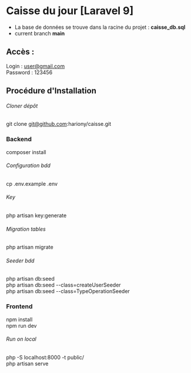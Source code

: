 # Caisse du jour [Laravel 9]
* La base de données se trouve dans la racine du projet : __caisse_db.sql__  
* current branch __main__  
## Accès :
Login : user@gmail.com  
Password : 123456  

## Procédure d'Installation

###### Cloner dépôt
git clone git@github.com:hariony/caisse.git

### Backend
composer install

###### Configuration bdd
cp .env.example .env

###### Key
php artisan key:generate


###### Migration tables
php artisan migrate

###### Seeder bdd
php artisan db:seed  
php artisan db:seed --class=createUserSeeder  
php artisan db:seed --class=TypeOperationSeeder  

### Frontend
npm install  
npm run dev  


###### Run on local
php -S localhost:8000 -t public/  
php artisan serve  